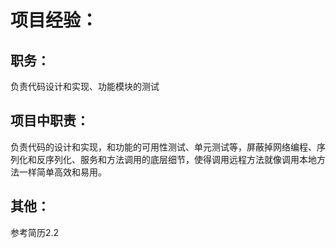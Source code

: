 # 项目经验：

## 职务：

负责代码设计和实现、功能模块的测试

## 项目中职责：

负责代码的设计和实现，和功能的可用性测试、单元测试等，屏蔽掉网络编程、序列化和反序列化、服务和方法调用的底层细节，使得调用远程方法就像调用本地方法一样简单高效和易用。

## 其他：

参考简历2.2